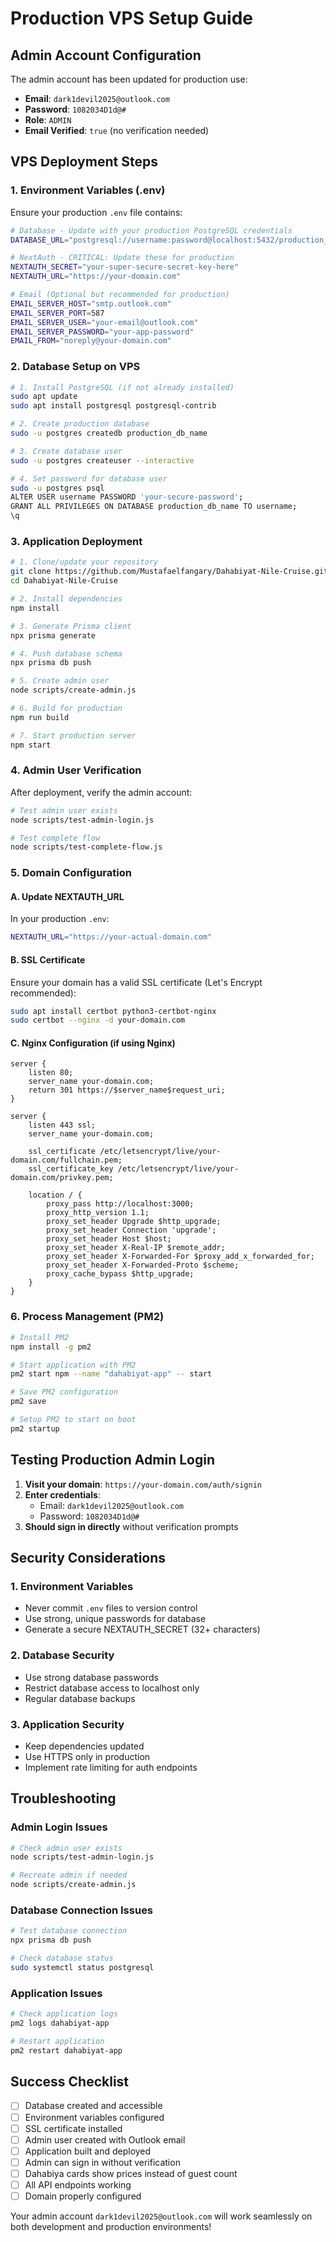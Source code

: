 # Production VPS Setup Guide

## Admin Account Configuration

The admin account has been updated for production use:

- **Email**: `dark1devil2025@outlook.com`
- **Password**: `1082034D1d@#`
- **Role**: `ADMIN`
- **Email Verified**: `true` (no verification needed)

## VPS Deployment Steps

### 1. Environment Variables (.env)

Ensure your production `.env` file contains:

```bash
# Database - Update with your production PostgreSQL credentials
DATABASE_URL="postgresql://username:password@localhost:5432/production_db_name"

# NextAuth - CRITICAL: Update these for production
NEXTAUTH_SECRET="your-super-secure-secret-key-here"
NEXTAUTH_URL="https://your-domain.com"

# Email (Optional but recommended for production)
EMAIL_SERVER_HOST="smtp.outlook.com"
EMAIL_SERVER_PORT=587
EMAIL_SERVER_USER="your-email@outlook.com"
EMAIL_SERVER_PASSWORD="your-app-password"
EMAIL_FROM="noreply@your-domain.com"
```

### 2. Database Setup on VPS

```bash
# 1. Install PostgreSQL (if not already installed)
sudo apt update
sudo apt install postgresql postgresql-contrib

# 2. Create production database
sudo -u postgres createdb production_db_name

# 3. Create database user
sudo -u postgres createuser --interactive

# 4. Set password for database user
sudo -u postgres psql
ALTER USER username PASSWORD 'your-secure-password';
GRANT ALL PRIVILEGES ON DATABASE production_db_name TO username;
\q
```

### 3. Application Deployment

```bash
# 1. Clone/update your repository
git clone https://github.com/Mustafaelfangary/Dahabiyat-Nile-Cruise.git
cd Dahabiyat-Nile-Cruise

# 2. Install dependencies
npm install

# 3. Generate Prisma client
npx prisma generate

# 4. Push database schema
npx prisma db push

# 5. Create admin user
node scripts/create-admin.js

# 6. Build for production
npm run build

# 7. Start production server
npm start
```

### 4. Admin User Verification

After deployment, verify the admin account:

```bash
# Test admin user exists
node scripts/test-admin-login.js

# Test complete flow
node scripts/test-complete-flow.js
```

### 5. Domain Configuration

#### A. Update NEXTAUTH_URL
In your production `.env`:
```bash
NEXTAUTH_URL="https://your-actual-domain.com"
```

#### B. SSL Certificate
Ensure your domain has a valid SSL certificate (Let's Encrypt recommended):
```bash
sudo apt install certbot python3-certbot-nginx
sudo certbot --nginx -d your-domain.com
```

#### C. Nginx Configuration (if using Nginx)
```nginx
server {
    listen 80;
    server_name your-domain.com;
    return 301 https://$server_name$request_uri;
}

server {
    listen 443 ssl;
    server_name your-domain.com;
    
    ssl_certificate /etc/letsencrypt/live/your-domain.com/fullchain.pem;
    ssl_certificate_key /etc/letsencrypt/live/your-domain.com/privkey.pem;
    
    location / {
        proxy_pass http://localhost:3000;
        proxy_http_version 1.1;
        proxy_set_header Upgrade $http_upgrade;
        proxy_set_header Connection 'upgrade';
        proxy_set_header Host $host;
        proxy_set_header X-Real-IP $remote_addr;
        proxy_set_header X-Forwarded-For $proxy_add_x_forwarded_for;
        proxy_set_header X-Forwarded-Proto $scheme;
        proxy_cache_bypass $http_upgrade;
    }
}
```

### 6. Process Management (PM2)

```bash
# Install PM2
npm install -g pm2

# Start application with PM2
pm2 start npm --name "dahabiyat-app" -- start

# Save PM2 configuration
pm2 save

# Setup PM2 to start on boot
pm2 startup
```

## Testing Production Admin Login

1. **Visit your domain**: `https://your-domain.com/auth/signin`
2. **Enter credentials**:
   - Email: `dark1devil2025@outlook.com`
   - Password: `1082034D1d@#`
3. **Should sign in directly** without verification prompts

## Security Considerations

### 1. Environment Variables
- Never commit `.env` files to version control
- Use strong, unique passwords for database
- Generate a secure NEXTAUTH_SECRET (32+ characters)

### 2. Database Security
- Use strong database passwords
- Restrict database access to localhost only
- Regular database backups

### 3. Application Security
- Keep dependencies updated
- Use HTTPS only in production
- Implement rate limiting for auth endpoints

## Troubleshooting

### Admin Login Issues
```bash
# Check admin user exists
node scripts/test-admin-login.js

# Recreate admin if needed
node scripts/create-admin.js
```

### Database Connection Issues
```bash
# Test database connection
npx prisma db push

# Check database status
sudo systemctl status postgresql
```

### Application Issues
```bash
# Check application logs
pm2 logs dahabiyat-app

# Restart application
pm2 restart dahabiyat-app
```

## Success Checklist

- [ ] Database created and accessible
- [ ] Environment variables configured
- [ ] SSL certificate installed
- [ ] Admin user created with Outlook email
- [ ] Application built and deployed
- [ ] Admin can sign in without verification
- [ ] Dahabiya cards show prices instead of guest count
- [ ] All API endpoints working
- [ ] Domain properly configured

Your admin account `dark1devil2025@outlook.com` will work seamlessly on both development and production environments!
